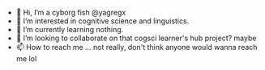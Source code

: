 - 👋 Hi, I’m a cyborg fish @yagregx
- 👀 I’m interested in cognitive science and linguistics. 
- 🌱 I’m currently learning nothing. 
- 💞️ I’m looking to collaborate on that cogsci learner's hub project? maybe
- 📫 How to reach me ... not really, don't think anyone would wanna reach me lol

<!---
yagregx/yagregx is a ✨ special ✨ repository because its `README.md` (this file) appears on your GitHub profile.
You can click the Preview link to take a look at your changes.
--->
